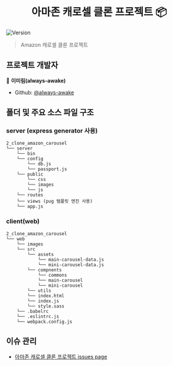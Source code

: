 <h1 align="center">아마존 캐로셀 클론 프로젝트 📦</h1>
<p>
  <img alt="Version" src="https://img.shields.io/badge/version-1.0.0-blue.svg?cacheSeconds=2592000" />
</p>

> Amazon 캐로셀 클론 프로젝트

## 프로젝트 개발자

👤 **이미림(always-awake)**

* Github: [@always-awake](https://github.com/always-awake)


## 폴더 및 주요 소스 파일 구조
### server (express generator 사용)
```
2_clone_amazon_carousel
└── server
    └── bin
    └── config
        └── db.js
        └── passport.js
    └── public
        └── css
        └── images
        └── js
    └── routes
    └── views (pug 템플릿 엔진 사용)
    └── app.js
```

### client(web)
```
2_clone_amazon_carousel
└── web
    └── images
    └── src
        └── assets
            └── main-carousel-data.js
            └── mini-carousel-data.js
        └── compnents
            └── commons
            └── main-carousel
            └── mini-carousel
        └── utils
        └── index.html
        └── index.js
        └── style.sass
    └── .babelrc
    └── .eslintrc.js
    └── webpack.config.js
```

## 이슈 관리
- [아마존 캐로셀 클론 프로젝트 issues page](https://github.com/always-awake/membership-amazon/issues)

